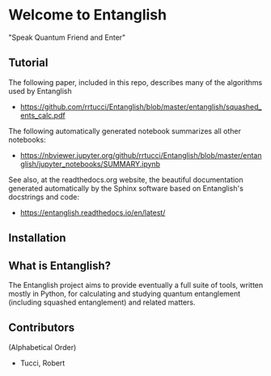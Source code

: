 # Welcome to Entanglish 
"Speak Quantum Friend and Enter"

## Tutorial

The following paper, included in this repo, describes many of the algorithms used by Entanglish

* https://github.com/rrtucci/Entanglish/blob/master/entanglish/squashed_ents_calc.pdf

The following automatically generated notebook summarizes all other notebooks:

* https://nbviewer.jupyter.org/github/rrtucci/Entanglish/blob/master/entanglish/jupyter_notebooks/SUMMARY.ipynb

See also, at the readthedocs.org
website, the beautiful documentation generated automatically by the Sphinx
software based on Entanglish's docstrings and code:

* https://entanglish.readthedocs.io/en/latest/

## Installation


## What is Entanglish?

The Entanglish project aims to  provide eventually a full suite of tools, written mostly in Python, for calculating and studying quantum entanglement (including squashed entanglement) and related matters.

## Contributors

(Alphabetical Order)
* Tucci, Robert
